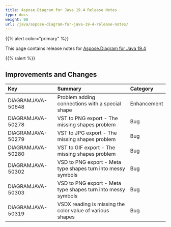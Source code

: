 ```yaml
---
title: Aspose.Diagram for Java 19.4 Release Notes
type: docs
weight: 90
url: /java/aspose-diagram-for-java-19-4-release-notes/
---
```


{{% alert color="primary" %}} 

This page contains release notes for [Aspose.Diagram for Java 19.4](https://repository.aspose.com/repo/com/aspose/aspose-diagram/19.4/)

{{% /alert %}} 
## **Improvements and Changes**

|**Key**|**Summary**|**Category**|
| :- | :- | :- |
|DIAGRAMJAVA-50648|Problem adding connections with a special shape|Enhancement|
|DIAGRAMJAVA-50278|VST to PNG export - The missing shapes problem|Bug|
|DIAGRAMJAVA-50279|VST to JPG export - The missing shapes problem|Bug|
|DIAGRAMJAVA-50280|VST to GIF export - The missing shapes problem|Bug|
|DIAGRAMJAVA-50302|VSD to PNG export - Meta type shapes turn into messy symbols|Bug|
|DIAGRAMJAVA-50303|VSD to PNG export - Meta type shapes turn into messy symbols|Bug|
|DIAGRAMJAVA-50319|VSDX reading is missing the color value of various shapes|Bug|

